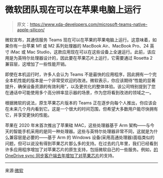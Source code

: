 # 微软团队现在可以在苹果电脑上运行

> 原文：<https://www.xda-developers.com/microsoft-teams-native-apple-silicon/>

微软宣布，其通信服务 Teams 现在可以在苹果的苹果电脑上运行。这意味着，如果你有一台苹果 M1 或 M2 系列处理器的 MacBook Air、MacBook Pro、24 英寸 iMac 或 Mac Studio，这款应用现在可以在这些设备上全速运行。此前，该应用是为英特尔处理器设计的，因此要在苹果芯片上运行，它需要通过 Rosetta 2 兼容层，这增加了一些性能开销。

即使在本机运行时，许多人会认为 Teams 不是最快的应用程序，因此拥有一个完全本机性能的版本是一个非常受欢迎的改进。微软表示，你应该期待“性能的显著提升，确保设备资源的有效利用”，以及更优化的整体体验。该公司特别提到了您在通话中可能使用多个高分辨率显示器的场景，作为您将看到改进的领域之一。

根据微软的说法，原生苹果芯片版本的 Teams 正在逐步向每个人推出，你应该会在未来几个月内看到它。这是一个很大的时间范围，但希望大多数用户能尽快拥有它，并享受更快的性能。

苹果在 2020 年末首次推出了苹果硅 MAC，这些处理器基于 Arm 架构——与今天的智能手机采用的是同一种处理器。这些与英特尔处理器非常不同，这就是为什么兼容层是必要的——基于 Arm 的 Windows 设备(采用高通处理器)面临类似的问题，但可以说没有得到苹果芯片那么多的支持。在过去的几年里，我们已经看到许多应用程序增加了对苹果芯片的原生支持，包括微软自己的一些服务。例如，[的 OneDrive sync 同步客户端去年增加了对苹果芯片](https://www.xda-developers.com/microsoft-onedrive-sync-arm-preview/)的支持。

* * *

来源:[微软](https://techcommunity.microsoft.com/t5/microsoft-teams-blog/announcing-microsoft-teams-optimized-for-apple-silicon/ba-p/3589463)